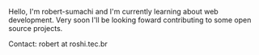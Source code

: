 Hello, I'm robert-sumachi and I'm currently learning about web development.
Very soon I'll be looking foward contributing to some open source projects.

Contact: robert at roshi.tec.br

